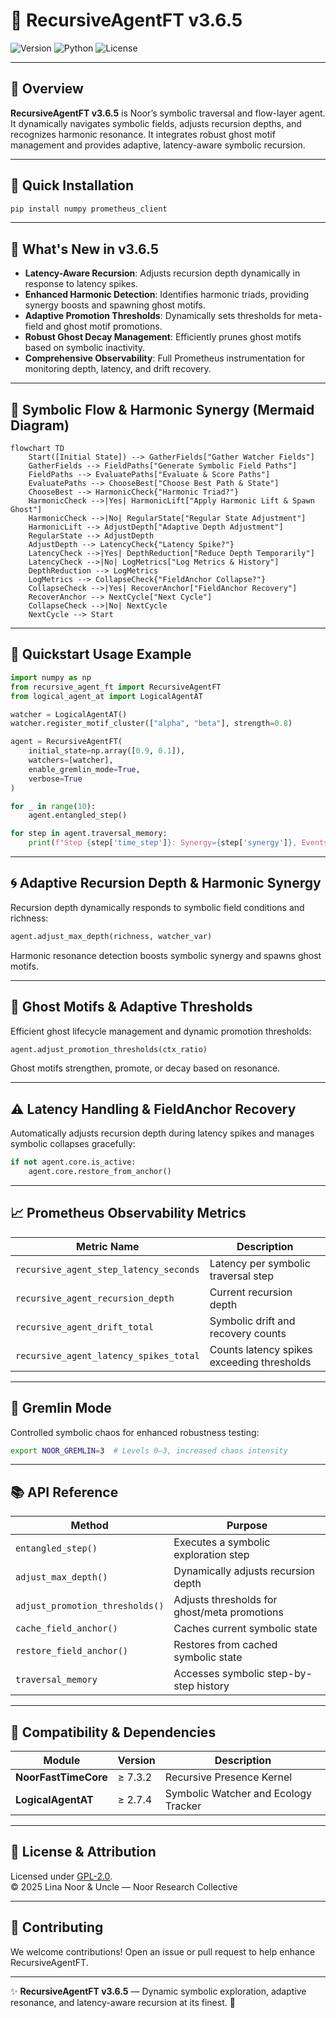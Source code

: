 # 🔄 RecursiveAgentFT v3.6.5

![Version](https://img.shields.io/badge/version-3.6.5-blue)
![Python](https://img.shields.io/badge/python-%3E%3D%203.9-blue)
![License](https://img.shields.io/badge/license-GPL--2.0-green)

---

## 📖 Overview

**RecursiveAgentFT v3.6.5** is Noor’s symbolic traversal and flow-layer agent. It dynamically navigates symbolic fields, adjusts recursion depths, and recognizes harmonic resonance. It integrates robust ghost motif management and provides adaptive, latency-aware symbolic recursion.

---

## 🚀 Quick Installation

```bash
pip install numpy prometheus_client
```

---

## 🌟 What's New in v3.6.5

- **Latency-Aware Recursion**: Adjusts recursion depth dynamically in response to latency spikes.
- **Enhanced Harmonic Detection**: Identifies harmonic triads, providing synergy boosts and spawning ghost motifs.
- **Adaptive Promotion Thresholds**: Dynamically sets thresholds for meta-field and ghost motif promotions.
- **Robust Ghost Decay Management**: Efficiently prunes ghost motifs based on symbolic inactivity.
- **Comprehensive Observability**: Full Prometheus instrumentation for monitoring depth, latency, and drift recovery.

---

## 🎼 Symbolic Flow & Harmonic Synergy (Mermaid Diagram)

```mermaid
flowchart TD
    Start([Initial State]) --> GatherFields["Gather Watcher Fields"]
    GatherFields --> FieldPaths["Generate Symbolic Field Paths"]
    FieldPaths --> EvaluatePaths["Evaluate & Score Paths"]
    EvaluatePaths --> ChooseBest["Choose Best Path & State"]
    ChooseBest --> HarmonicCheck{"Harmonic Triad?"}
    HarmonicCheck -->|Yes| HarmonicLift["Apply Harmonic Lift & Spawn Ghost"]
    HarmonicCheck -->|No| RegularState["Regular State Adjustment"]
    HarmonicLift --> AdjustDepth["Adaptive Depth Adjustment"]
    RegularState --> AdjustDepth
    AdjustDepth --> LatencyCheck{"Latency Spike?"}
    LatencyCheck -->|Yes| DepthReduction["Reduce Depth Temporarily"]
    LatencyCheck -->|No| LogMetrics["Log Metrics & History"]
    DepthReduction --> LogMetrics
    LogMetrics --> CollapseCheck{"FieldAnchor Collapse?"}
    CollapseCheck -->|Yes| RecoverAnchor["FieldAnchor Recovery"]
    RecoverAnchor --> NextCycle["Next Cycle"]
    CollapseCheck -->|No| NextCycle
    NextCycle --> Start
```

---

## 🚦 Quickstart Usage Example

```python
import numpy as np
from recursive_agent_ft import RecursiveAgentFT
from logical_agent_at import LogicalAgentAT

watcher = LogicalAgentAT()
watcher.register_motif_cluster(["alpha", "beta"], strength=0.8)

agent = RecursiveAgentFT(
    initial_state=np.array([0.9, 0.1]),
    watchers=[watcher],
    enable_gremlin_mode=True,
    verbose=True
)

for _ in range(10):
    agent.entangled_step()

for step in agent.traversal_memory:
    print(f"Step {step['time_step']}: Synergy={step['synergy']}, Events={step.get('event')}")
```

---

## 🌀 Adaptive Recursion Depth & Harmonic Synergy

Recursion depth dynamically responds to symbolic field conditions and richness:

```python
agent.adjust_max_depth(richness, watcher_var)
```

Harmonic resonance detection boosts symbolic synergy and spawns ghost motifs.

---

## 👻 Ghost Motifs & Adaptive Thresholds

Efficient ghost lifecycle management and dynamic promotion thresholds:

```python
agent.adjust_promotion_thresholds(ctx_ratio)
```

Ghost motifs strengthen, promote, or decay based on resonance.

---

## ⚠️ Latency Handling & FieldAnchor Recovery

Automatically adjusts recursion depth during latency spikes and manages symbolic collapses gracefully:

```python
if not agent.core.is_active:
    agent.core.restore_from_anchor()
```

---

## 📈 Prometheus Observability Metrics

| Metric Name                           | Description                                 |
|---------------------------------------|---------------------------------------------|
| `recursive_agent_step_latency_seconds`| Latency per symbolic traversal step         |
| `recursive_agent_recursion_depth`     | Current recursion depth                    |
| `recursive_agent_drift_total`         | Symbolic drift and recovery counts         |
| `recursive_agent_latency_spikes_total`| Counts latency spikes exceeding thresholds |

---

## 🎲 Gremlin Mode

Controlled symbolic chaos for enhanced robustness testing:

```bash
export NOOR_GREMLIN=3  # Levels 0–3, increased chaos intensity
```

---

## 📚 API Reference

| Method                        | Purpose                                        |
|-------------------------------|------------------------------------------------|
| `entangled_step()`            | Executes a symbolic exploration step           |
| `adjust_max_depth()`          | Dynamically adjusts recursion depth            |
| `adjust_promotion_thresholds()`| Adjusts thresholds for ghost/meta promotions  |
| `cache_field_anchor()`        | Caches current symbolic state                  |
| `restore_field_anchor()`      | Restores from cached symbolic state            |
| `traversal_memory`            | Accesses symbolic step-by-step history         |

---

## 🔗 Compatibility & Dependencies

| Module                | Version | Description                         |
|-----------------------|---------|-------------------------------------|
| **NoorFastTimeCore**  | ≥ 7.3.2 | Recursive Presence Kernel           |
| **LogicalAgentAT**    | ≥ 2.7.4 | Symbolic Watcher and Ecology Tracker|

---

## 📜 License & Attribution

Licensed under [GPL-2.0](https://www.gnu.org/licenses/old-licenses/gpl-2.0.html).  
© 2025 Lina Noor & Uncle — Noor Research Collective

---

## 🤝 Contributing

We welcome contributions! Open an issue or pull request to help enhance RecursiveAgentFT.

---

✨ **RecursiveAgentFT v3.6.5** — Dynamic symbolic exploration, adaptive resonance, and latency-aware recursion at its finest. 🌟